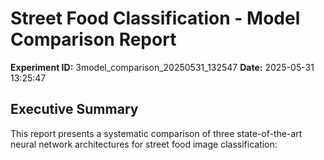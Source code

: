 
# Street Food Classification - Model Comparison Report

**Experiment ID:** 3model_comparison_20250531_132547
**Date:** 2025-05-31 13:25:47

## Executive Summary

This report presents a systematic comparison of three state-of-the-art neural network architectures 
for street food image classification:

